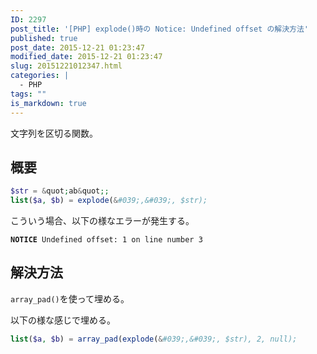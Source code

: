 ```yaml
---
ID: 2297
post_title: '[PHP] explode()時の Notice: Undefined offset の解決方法'
published: true
post_date: 2015-12-21 01:23:47
modified_date: 2015-12-21 01:23:47
slug: 20151221012347.html
categories: |
  - PHP
tags: ""
is_markdown: true
---
```

文字列を区切る関数。

<!--more-->

## 概要

```php
$str = &quot;ab&quot;;
list($a, $b) = explode(&#039;,&#039;, $str);
```
こういう場合、以下の様なエラーが発生する。

<pre><code><b>NOTICE</b> Undefined offset: 1 on line number 3</code></pre>

## 解決方法

`array_pad()`を使って埋める。

以下の様な感じで埋める。
```php
list($a, $b) = array_pad(explode(&#039;,&#039;, $str), 2, null);
```